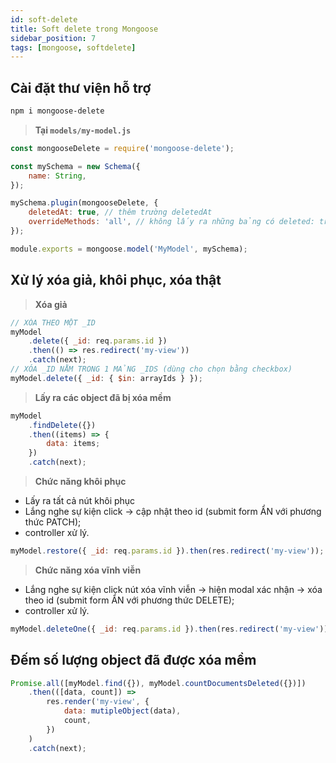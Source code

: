 ```yaml
---
id: soft-delete
title: Soft delete trong Mongoose
sidebar_position: 7
tags: [mongoose, softdelete]
---
```


## Cài đặt thư viện hỗ trợ

```bash
npm i mongoose-delete
```

> **Tại `models/my-model.js`**

```js
const mongooseDelete = require('mongoose-delete');

const mySchema = new Schema({
    name: String,
});

mySchema.plugin(mongooseDelete, {
    deletedAt: true, // thêm trường deletedAt
    overrideMethods: 'all', // không lấy ra những bảng có deleted: true
});

module.exports = mongoose.model('MyModel', mySchema);
```

## Xử lý xóa giả, khôi phục, xóa thật

> **Xóa giả**

```js
// XÓA THEO MỘT _ID
myModel
    .delete({ _id: req.params.id })
    .then(() => res.redirect('my-view'))
    .catch(next);
// XÓA _ID NẰM TRONG 1 MẢNG _IDS (dùng cho chọn bằng checkbox)
myModel.delete({ _id: { $in: arrayIds } });
```

> **Lấy ra các object đã bị xóa mềm**

```js
myModel
    .findDelete({})
    .then((items) => {
        data: items;
    })
    .catch(next);
```

> **Chức năng khôi phục**

-   Lấy ra tất cả nút khôi phục
-   Lắng nghe sự kiện click -> cập nhật theo id (submit form ẨN với phương thức PATCH);
-   controller xử lý.

```js
myModel.restore({ _id: req.params.id }).then(res.redirect('my-view'));
```

> **Chức năng xóa vĩnh viễn**

-   Lắng nghe sự kiện click nút xóa vĩnh viễn -> hiện modal xác nhận -> xóa theo id (submit form ẨN với phương thức DELETE);
-   controller xử lý.

```js
myModel.deleteOne({ _id: req.params.id }).then(res.redirect('my-view'));
```

## Đếm số lượng object đã được xóa mềm

```js
Promise.all([myModel.find({}), myModel.countDocumentsDeleted({})])
    .then(([data, count]) =>
        res.render('my-view', {
            data: mutipleObject(data),
            count,
        })
    )
    .catch(next);
```
